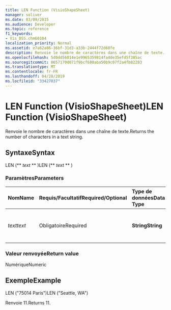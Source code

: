 ```yaml
---
title: LEN Function (VisioShapeSheet)
manager: soliver
ms.date: 03/09/2015
ms.audience: Developer
ms.topic: reference
f1_keywords:
- Vis_DSS.chm60104
localization_priority: Normal
ms.assetid: e7a62a86-36bf-31d3-a33b-2444f72d60fe
description: Renvoie le nombre de caractères dans une chaîne de texte.
ms.openlocfilehash: 5d0dd56014e1e9965359814fa4de35efd5f385ac
ms.sourcegitcommit: 8657170d071f9bcf680aba50b9c07f2a4fb82283
ms.translationtype: MT
ms.contentlocale: fr-FR
ms.lasthandoff: 04/28/2019
ms.locfileid: "33427037"
---
```

# <a name="len-function-visioshapesheet"></a><span data-ttu-id="bb820-103">LEN Function (VisioShapeSheet)</span><span class="sxs-lookup"><span data-stu-id="bb820-103">LEN Function (VisioShapeSheet)</span></span>

<span data-ttu-id="bb820-104">Renvoie le nombre de caractères dans une chaîne de texte.</span><span class="sxs-lookup"><span data-stu-id="bb820-104">Returns the number of characters in a text string.</span></span>
  
## <a name="syntax"></a><span data-ttu-id="bb820-105">Syntaxe</span><span class="sxs-lookup"><span data-stu-id="bb820-105">Syntax</span></span>

<span data-ttu-id="bb820-106">LEN (\*\* *text* \*\* )</span><span class="sxs-lookup"><span data-stu-id="bb820-106">LEN (\*\* *text* \*\* )</span></span> 
  
### <a name="parameters"></a><span data-ttu-id="bb820-107">Paramètres</span><span class="sxs-lookup"><span data-stu-id="bb820-107">Parameters</span></span>

|<span data-ttu-id="bb820-108">**Nom**</span><span class="sxs-lookup"><span data-stu-id="bb820-108">**Name**</span></span>|<span data-ttu-id="bb820-109">**Requis/Facultatif**</span><span class="sxs-lookup"><span data-stu-id="bb820-109">**Required/Optional**</span></span>|<span data-ttu-id="bb820-110">**Type de données**</span><span class="sxs-lookup"><span data-stu-id="bb820-110">**Data Type**</span></span>|<span data-ttu-id="bb820-111">**Description**</span><span class="sxs-lookup"><span data-stu-id="bb820-111">**Description**</span></span>|
|:-----|:-----|:-----|:-----|
| <span data-ttu-id="bb820-112">_text_</span><span class="sxs-lookup"><span data-stu-id="bb820-112">_text_</span></span> <br/> |<span data-ttu-id="bb820-113">Obligatoire</span><span class="sxs-lookup"><span data-stu-id="bb820-113">Required</span></span>  <br/> |<span data-ttu-id="bb820-114">**String**</span><span class="sxs-lookup"><span data-stu-id="bb820-114">**String**</span></span> <br/> |<span data-ttu-id="bb820-115">Chaîne de caractères dont vous souhaitez obtenir la longueur.</span><span class="sxs-lookup"><span data-stu-id="bb820-115">The character string whose length you want to find.</span></span>  <br/> |
   
### <a name="return-value"></a><span data-ttu-id="bb820-116">Valeur renvoyée</span><span class="sxs-lookup"><span data-stu-id="bb820-116">Return value</span></span>

<span data-ttu-id="bb820-117">Numérique</span><span class="sxs-lookup"><span data-stu-id="bb820-117">Numeric</span></span>
  
## <a name="example"></a><span data-ttu-id="bb820-118">Exemple</span><span class="sxs-lookup"><span data-stu-id="bb820-118">Example</span></span>

<span data-ttu-id="bb820-119">LEN ("75014 Paris")</span><span class="sxs-lookup"><span data-stu-id="bb820-119">LEN ("Seattle, WA")</span></span> 
  
<span data-ttu-id="bb820-120">Renvoie 11.</span><span class="sxs-lookup"><span data-stu-id="bb820-120">Returns 11.</span></span> 
  

